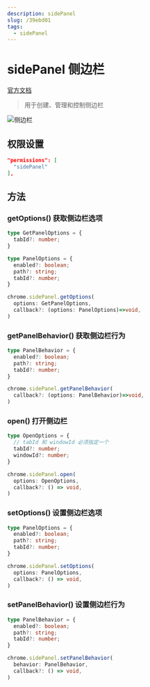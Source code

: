 ```yaml
---
description: sidePanel
slug: /39ebd01
tags: 
  - sidePanel
---
```


# sidePanel 侧边栏

[官方文档](https://developer.chrome.com/docs/extensions/reference/sidePanel/)

> 用于创建、管理和控制侧边栏

![侧边栏](@site/static/docs/13.Chrome篇/chrome-sidePanel.png)

## 权限设置

```json
"permissions": [
  "sidePanel"
], 
```

## 方法

### getOptions() 获取侧边栏选项

```ts
type GetPanelOptions = {
  tabId?: number;
}

type PanelOptions = {
  enabled?: boolean;
  path?: string;
  tabId?: number;
}

chrome.sidePanel.getOptions(
  options: GetPanelOptions,
  callback?: (options: PanelOptions)=>void,
)
```

### getPanelBehavior() 获取侧边栏行为

```ts
type PanelBehavior = {
  enabled?: boolean;
  path?: string;
  tabId?: number;
}

chrome.sidePanel.getPanelBehavior(
  callback?: (options: PanelBehavior)=>void,
)
```

### open() 打开侧边栏

```ts
type OpenOptions = {
  // tabId 和 windowId 必须指定一个
  tabId?: number;
  windowId?: number;
}

chrome.sidePanel.open(
  options: OpenOptions,
  callback?: () => void,
)
```

### setOptions() 设置侧边栏选项

```ts
type PanelOptions = {
  enabled?: boolean;
  path?: string;
  tabId?: number;
}

chrome.sidePanel.setOptions(
  options: PanelOptions,
  callback?: () => void,
)
```

### setPanelBehavior() 设置侧边栏行为

```ts
type PanelBehavior = {
  enabled?: boolean;
  path?: string;
  tabId?: number;
}

chrome.sidePanel.setPanelBehavior(
  behavior: PanelBehavior,
  callback?: () => void,
)
```
